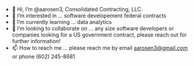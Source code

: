 - 👋 Hi, I’m @aarosen3, Consolidated Contracting, LLC.
- 👀 I’m interested in ...  software developement federal contracts
- 🌱 I’m currently learning ... data analytics
- 💞️ I’m looking to collaborate on ... any size software developers or companies looking for a US government contract, please reach 
out for further information!
- 📫 How to reach me ... please reach me by email aarosen3@gmail.com or phone (602) 245-8681

<!---
aarosen3/aarosen3 is a ✨ special ✨ repository because its `README.md` (this file) appears on your GitHub profile.
You can click the Preview link to take a look at your changes.
--->
